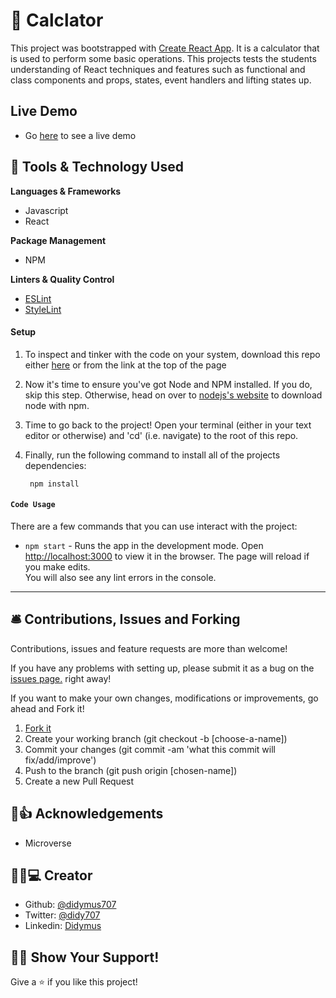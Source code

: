 # 🔰 Calclator

This project was bootstrapped with [Create React App](https://github.com/facebook/create-react-app). It is a calculator that is used to perform some basic operations. This projects tests the students understanding of React techniques and features such as functional and class components and props, states, event handlers and lifting states up.

## Live Demo
- Go [here](https://calclator.herokuapp.com) to see a live demo

## 🔬 Tools & Technology Used
**Languages & Frameworks**
 - Javascript
 - React

**Package Management**
 - NPM

**Linters & Quality Control**
 - [ESLint](https://eslint.org/)
 - [StyleLint](https://stylelint.io/)

#### Setup
1. To inspect and tinker with the code on your system, download this repo either [here](https://github.com/didymus707/Math-Magician/tree/main) or from the link at the top of the page

2. Now it's time to ensure you've got Node and NPM installed. If you do, skip this step. Otherwise, head on over to [nodejs's website](https://nodejs.org/en/) to download node with npm.

3. Time to go back to the project! Open your terminal (either in your text editor or otherwise) and 'cd' (i.e. navigate) to the root of this repo.

4. Finally, run the following command to install all of the projects dependencies:

        npm install

#### `Code Usage`
There are a few commands that you can use interact with the project:

- `npm start` - Runs the app in the development mode. Open [http://localhost:3000](http://localhost:3000) to view it in the browser.
The page will reload if you make edits.\
You will also see any lint errors in the console.

*******

## 🛎️ Contributions, Issues and Forking

Contributions, issues and feature requests are more than welcome!

If you have any problems with setting up, please submit it as a bug on the [issues page.](https://github.com/didymus707/Math-Magician/issues) right away!

If you want to make your own changes, modifications or improvements, go ahead and Fork it!
1. [Fork it](https://github.com/didymus707/Math-Magician/readme)
2. Create your working branch (git checkout -b [choose-a-name])
3. Commit your changes (git commit -am 'what this commit will fix/add/improve')
4. Push to the branch (git push origin [chosen-name])
5. Create a new Pull Request

## :clap::thumbsup: Acknowledgements
- Microverse

## 💂🏽💻 Creator
- Github: [@didymus707](https://github.com/didymus707)
- Twitter: [@didy707](https://twitter.com/didy707)
- Linkedin: [Didymus](https://www.linkedin.com/in/adewale-thomas-orotayo/)


## 🖐🏼 Show Your Support!
Give a ⭐️ if you like this project!
